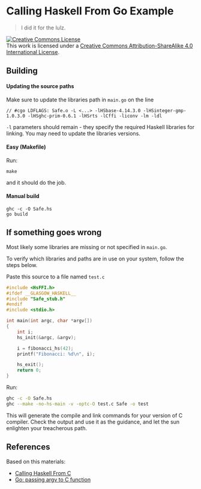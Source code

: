 # Calling Haskell From Go Example
> I did it for the lulz.

<a rel="license" href="http://creativecommons.org/licenses/by-sa/4.0/"><img alt="Creative Commons License" style="border-width:0" src="https://i.creativecommons.org/l/by-sa/4.0/88x31.png" /></a><br />This work is licensed under a <a rel="license" href="http://creativecommons.org/licenses/by-sa/4.0/">Creative Commons Attribution-ShareAlike 4.0 International License</a>.

## Building

#### Updating the source paths
Make sure to update the libraries path in `main.go` on the line
```
// #cgo LDFLAGS: Safe.o -L <...> -lHSbase-4.14.3.0 -lHSinteger-gmp-1.0.3.0 -lHSghc-prim-0.6.1 -lHSrts -lCffi -liconv -lm -ldl
```

`-l` parameters should remain - they specify the required Haskell libraries
for linking.  You may need to update the libraries versions.

#### Easy (Makefile)
Run:
```
make
```
and it should do the job.

#### Manual build
```
ghc -c -O Safe.hs
go build
```

## If something goes wrong
Most likely some libraries are missing or not specified in `main.go`.

To verify which libraries and paths are in use on your system, follow the steps below.

Paste this source to a file named `test.c`
```c
#include <HsFFI.h>
#ifdef __GLASGOW_HASKELL__
#include "Safe_stub.h"
#endif
#include <stdio.h>

int main(int argc, char *argv[])
{
    int i;
    hs_init(&argc, &argv);

    i = fibonacci_hs(42);
    printf("Fibonacci: %d\n", i);

    hs_exit();
    return 0;
}
```

Run:

```sh
ghc -c -O Safe.hs
ghc --make -no-hs-main -v -optc-O test.c Safe -o test
```
This will generate the compile and link commands for your version of C compiler.
Check the output and use it as the guidance, and let the sun enlighten your treacherous path.

## References

Based on this materials:
* [Calling Haskell From C](https://wiki.haskell.org/Calling_Haskell_from_C)
* [Go: passing argv to C function](https://stackoverflow.com/questions/37657326/go-passing-argv-to-c-function)
